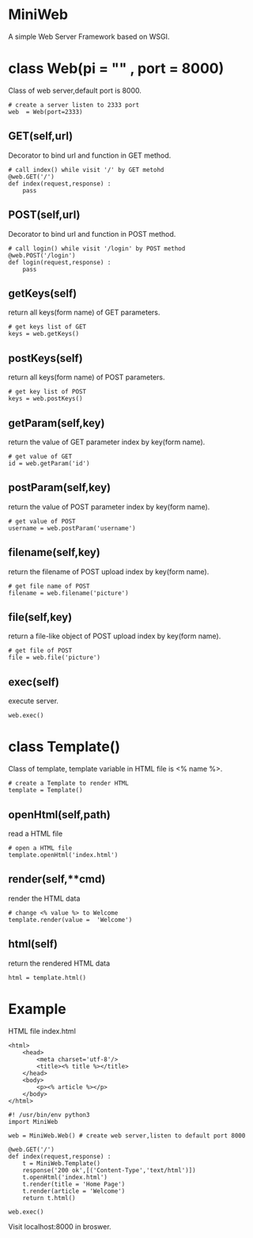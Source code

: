 # MiniWeb
A simple Web Server Framework based on WSGI.  

# class Web(pi = "" , port = 8000)
Class of web server,default port is 8000.
```
# create a server listen to 2333 port
web  = Web(port=2333)
```
## GET(self,url)
Decorator to bind url and function in GET method.  
```
# call index() while visit '/' by GET metohd
@web.GET('/')
def index(request,response) :
    pass
```
## POST(self,url)
Decorator to bind url and function in POST method.  
```
# call login() while visit '/login' by POST method
@web.POST('/login')
def login(request,response) :
    pass
```
## getKeys(self)
return all keys(form name) of GET parameters.  
```
# get keys list of GET
keys = web.getKeys()
```
## postKeys(self)
return all keys(form name) of POST parameters.  
```
# get key list of POST
keys = web.postKeys()
```
## getParam(self,key)
return the value of GET parameter index by key(form name).  
```
# get value of GET
id = web.getParam('id')
```
## postParam(self,key)
return the value of POST parameter index by key(form name).  
```
# get value of POST
username = web.postParam('username')
```
## filename(self,key)
return the filename of POST upload index by key(form name).
```
# get file name of POST
filename = web.filename('picture')
```  
## file(self,key)
return a file-like object of POST upload index by key(form name).
```
# get file of POST
file = web.file('picture')
```  
## exec(self)
execute server.
```
web.exec()
```

# class Template()
Class of template, template variable in HTML file is <% name %>.
```
# create a Template to render HTML
template = Template()
```
## openHtml(self,path)
read a HTML file  
```
# open a HTML file
template.openHtml('index.html')
```
## render(self,**cmd)
render the HTML data  
```
# change <% value %> to Welcome
template.render(value =  'Welcome')
```
## html(self)
return the rendered HTML data
```
html = template.html()
```


# Example
HTML file index.html
```
<html>
    <head>
        <meta charset='utf-8'/>
        <title><% title %></title>
    </head>
    <body>
        <p><% article %></p>
    </body>
</html>
```
```
#! /usr/bin/env python3
import MiniWeb

web = MiniWeb.Web() # create web server,listen to default port 8000

@web.GET('/')
def index(request,response) :
    t = MiniWeb.Template()
    response('200 ok',[('Content-Type','text/html')])
    t.openHtml('index.html')
    t.render(title = 'Home Page')
    t.render(article = 'Welcome')
    return t.html()
    
web.exec()
```
Visit localhost:8000 in broswer.


